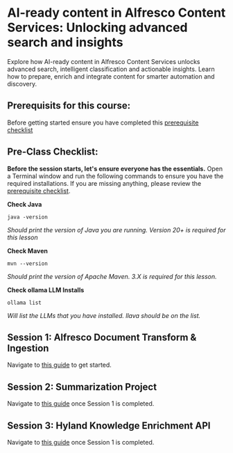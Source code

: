 # AI-ready content in Alfresco Content Services: Unlocking advanced search and insights
Explore how AI-ready content in Alfresco Content Services unlocks advanced search, intelligent classification and actionable insights. Learn how to prepare, enrich and integrate content for smarter automation and discovery.



## Prerequisits for this course:
Before getting started ensure you have completed this [prerequisite checklist](./pre-req.md)


## Pre-Class Checklist:
**Before the session starts, let's ensure everyone has the essentials.** 
Open a Terminal window and run the following commands to ensure you have the required installations. If you are missing anything, please review the [prerequisite checklist](./pre-req.md).

**Check Java**
```
java -version
```
_Should print the version of Java you are running. Version 20+ is required for this lesson_

**Check Maven**
```
mvn --version
```
_Should print the version of Apache Maven. 3.X is required for this lesson._


**Check ollama LLM Installs**
```
ollama list
```
_Will list the LLMs that you have installed. llava should be on the list._


## Session 1: Alfresco Document Transform & Ingestion
Navigate to [this guide](/class-guides/session-1.md) to get started.

## Session 2: Summarization Project
Navigate to [this guide](/class-guides/session-2.md) once Session 1 is completed.

## Session 3: Hyland Knowledge Enrichment API
Navigate to [this guide](/class-guides/session-3.md) once Session 1 is completed.
